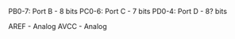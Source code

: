 PB0-7: Port B - 8 bits
PC0-6: Port C - 7 bits
PD0-4: Port D - 8? bits

AREF - Analog 
AVCC - Analog

